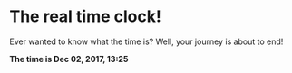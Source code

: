 # The real time clock!

Ever wanted to know what the time is? Well, your journey is about to end!

**The time is Dec 02, 2017, 13:25**